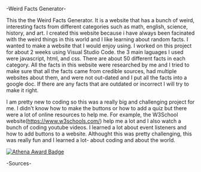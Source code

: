 -Weird Facts Generator-

This the the Weird Facts Generator. It is a website that has a bunch of weird, interesting facts from different categories such as math, english, science, history, and art. I created this website because i have always been facinated with the weird things in this world and I like learning about random facts. I wanted to make a website that I would enjoy using. I worked on this project for about 2 weeks using Visual Studio Code. the 3 main laguages I used were javascript, html, and css. There are about 50 different facts in each category. All the facts in this website were researched by me and I tried to make sure that all the facts came from credible sources, had multiple websites about them, and were not out-dated and I put all the facts into a google doc. If there are any facts that are outdated or incorrect I will try to make it right.

I am pretty new to coding so this was a really big and challenging project for me. I didn't know how to make the buttons or how to add a quiz but there were a lot of online resources to help me. For example, the W3School website(https://www.w3schools.com/) help me a lot and I also watch a bunch of coding youtube videos. I learned a lot about event listeners and how to add buttons to a website. Althought this was pretty challenging, this was really fun and I learned a lot- about coding and about the world.

[![Athena Award Badge](https://img.shields.io/endpoint?url=https%3A%2F%2Faward.athena.hackclub.com%2Fapi%2Fbadge)](https://award.athena.hackclub.com?utm_source=readme)

-Sources-




